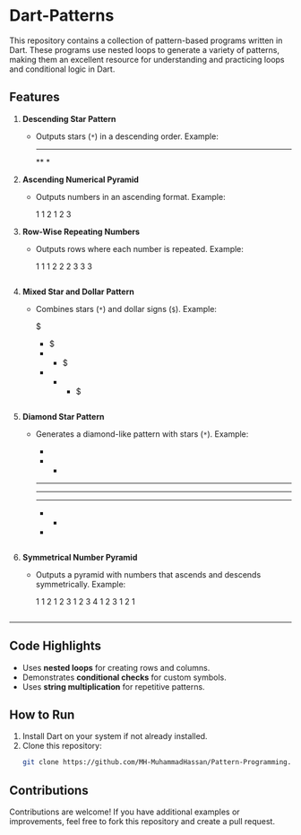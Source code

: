 # Dart-Patterns

This repository contains a collection of pattern-based programs written in Dart. These programs use nested loops to generate a variety of patterns, making them an excellent resource for understanding and practicing loops and conditional logic in Dart.

## **Features**
1. **Descending Star Pattern**
   - Outputs stars (`*`) in a descending order. Example:
     
     ***
     **
     *
     

2. **Ascending Numerical Pyramid**
   - Outputs numbers in an ascending format. Example:
     
     1
     1 2
     1 2 3
     

3. **Row-Wise Repeating Numbers**
   - Outputs rows where each number is repeated. Example:
     
     1 1 1
     2 2 2
     3 3 3
     ```

4. **Mixed Star and Dollar Pattern**
   - Combines stars (`*`) and dollar signs (`$`). Example:
     
     $
     * $
     * * $
     * * * $
     ```

5. **Diamond Star Pattern**
   - Generates a diamond-like pattern with stars (`*`). Example:
     
     *
     * *
     * * *
     * * * *
     * * *
     * *
     *
     ```

6. **Symmetrical Number Pyramid**
   - Outputs a pyramid with numbers that ascends and descends symmetrically. Example:
     
     1
     1 2
     1 2 3
     1 2 3 4
     1 2 3
     1 2
     1
     ```

---

## **Code Highlights**
- Uses **nested loops** for creating rows and columns.
- Demonstrates **conditional checks** for custom symbols.
- Uses **string multiplication** for repetitive patterns.

## **How to Run**
1. Install Dart on your system if not already installed.
2. Clone this repository:
   ```bash
   git clone https://github.com/MH-MuhammadHassan/Pattern-Programming.git

## Contributions

Contributions are welcome! If you have additional examples or improvements, feel free to fork this repository and create a pull request.

